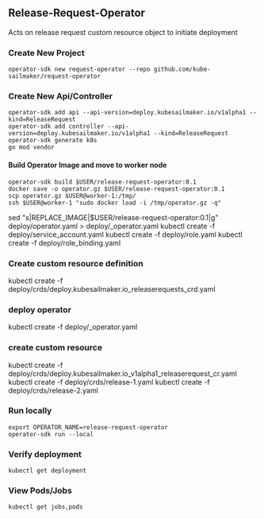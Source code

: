 ## Release-Request-Operator

Acts on release request custom resource object to initiate deployment

### Create New Project
```
operator-sdk new request-operator --repo github.com/kube-sailmaker/request-operator
```

### Create New Api/Controller

```
operator-sdk add api --api-version=deploy.kubesailmaker.io/v1alpha1 --kind=ReleaseRequest
operator-sdk add controller --api-version=deploy.kubesailmaker.io/v1alpha1 --kind=ReleaseRequest
operator-sdk generate k8s
go mod vendor
```

#### Build Operator Image and move to worker node

```
operator-sdk build $USER/release-request-operator:0.1
docker save -o operator.gz $USER/release-request-operator:0.1
scp operator.gz $USER@worker-1:/tmp/
ssh $USER@worker-1 "sudo docker load -i /tmp/operator.gz -q"
```

sed "s|REPLACE_IMAGE|$USER/release-request-operator:0.1|g" deploy/operator.yaml > deploy/_operator.yaml
kubectl create -f deploy/service_account.yaml
kubectl create -f deploy/role.yaml
kubectl create -f deploy/role_binding.yaml

### Create custom resource definition
kubectl create -f deploy/crds/deploy.kubesailmaker.io_releaserequests_crd.yaml

### deploy operator
kubectl create -f deploy/_operator.yaml

### create custom resource
kubectl create -f deploy/crds/deploy.kubesailmaker.io_v1alpha1_releaserequest_cr.yaml
kubectl create -f deploy/crds/release-1.yaml
kubectl create -f deploy/crds/release-2.yaml

### Run locally
```
export OPERATOR_NAME=release-request-operator
operator-sdk run --local
```

### Verify deployment
```
kubectl get deployment
```


### View Pods/Jobs
```
kubectl get jobs,pods
```

